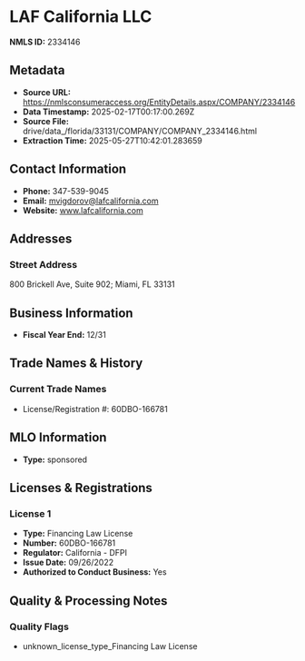 # LAF California LLC

**NMLS ID:** 2334146

## Metadata
- **Source URL:** https://nmlsconsumeraccess.org/EntityDetails.aspx/COMPANY/2334146
- **Data Timestamp:** 2025-02-17T00:17:00.269Z
- **Source File:** drive/data_/florida/33131/COMPANY/COMPANY_2334146.html
- **Extraction Time:** 2025-05-27T10:42:01.283659

## Contact Information
- **Phone:** 347-539-9045
- **Email:** mvigdorov@lafcalifornia.com
- **Website:** www.lafcalifornia.com

## Addresses
### Street Address
800 Brickell Ave, Suite 902; Miami, FL 33131

## Business Information
- **Fiscal Year End:** 12/31

## Trade Names & History
### Current Trade Names
- License/Registration #: 60DBO-166781

## MLO Information
- **Type:** sponsored

## Licenses & Registrations

### License 1
- **Type:** Financing Law License
- **Number:** 60DBO-166781
- **Regulator:** California - DFPI
- **Issue Date:** 09/26/2022
- **Authorized to Conduct Business:** Yes

## Quality & Processing Notes
### Quality Flags
- unknown_license_type_Financing Law License
